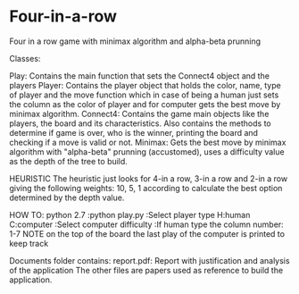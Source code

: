 # Four-in-a-row
Four in a row game with minimax algorithm and alpha-beta prunning

Classes:

Play: Contains the main function that sets the Connect4 object and the players
Player: Contains the player object that holds the color, name, type of player and the move function which 
in case of being a human just sets the column as the color of player and for computer gets the best move 
by minimax algorithm.
Connect4: Contains the game main objects like the players, the board and its characteristics. Also contains the
methods to determine if game is over, who is the winner, printing the board and checking if a move is valid or not.
Minimax: Gets the best move by minimax algorithm with "alpha-beta" prunning (accustomed), uses a difficulty value as the depth of the tree to build.

HEURISTIC
The heuristic just looks for 4-in a row, 3-in a row and 2-in a row giving the following weights: 10, 5, 1 according
to calculate the best option determined by the depth value.

HOW TO:
python 2.7
:python play.py
:Select player type H:human C:computer
  :Select computer difficulty
:If human type the column number: 1-7
NOTE on the top of the board the last play of the computer is printed to keep track

Documents folder contains:
report.pdf: Report with justification and analysis of the application
The other files are papers used as reference to build the application.
